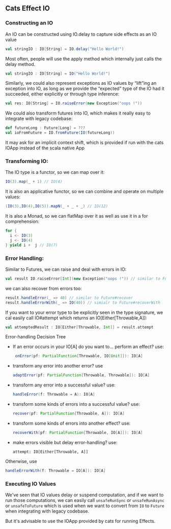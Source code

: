 ## Cats Effect IO

### Constructing an IO
An IO can be constructed using IO.delay to capture side effects as an IO value
```scala
val stringIO : IO[String] = IO.delay("Hello World!")
```
Most often, people will use the apply method which internally just calls the delay method.
```scala
val stringIO : IO[String] = IO("Hello World!")
```

Similarly, we could also represent exceptions as IO values by “lift”ing an exception into IO, 
as long as we provide the “expected” type of the IO had it succeeded, 
either explicitly or through type inference:
```scala
val res: IO[String] = IO.raiseError(new Exception("oops !"))
```
We could also transform futures into IO, which makes it really easy to integrate with legacy codebase:
```scala
def futureLong : Future[Long] = ???
val ioFromFuture = IO.fromFuture(IO(futureLong))
```
It may ask for an implicit context shift, which is provided if run with the cats IOApp instead of the scala native App 

### Transforming IO:
The IO type is a functor, so we can map over it:
 ```scala
 IO(3).map(_ + 1) // IO(4)
 ```
It is also an applicative functor, so we can combine and operate on multiple values:
 ```scala
 (IO(3),IO(4),IO(5)).mapN(_ + _ + _) // IO(12)
 ```

It is also a Monad, so we can flatMap over it as well as use it in a for comprehension:
```scala
for {
  i <- IO(3)
  j <- IO(4)
} yield i +  j // IO(7)
```

### Error Handling:
Similar to Futures, we can raise and deal with errors in IO:
 ```scala
val result IO.raiseError[Int](new Exception("oops !")) // similar to Future.failed
 ```
we can also recover from errors too: 
 ```scala
result.handleError(_ => 40) // similar to Future#recover 
result.handleErrorWith(_ => IO(40)) // simialr to Future#recoverWith 
 ```
If you want to your error type to be explicitly seen in the type signature, we cal easily call IO#attempt 
which returns an IO[Either[Throwable,A]]:
 ```scala
val attemptedResult : IO[Either[Throwable, Int]] = result.attempt 
 ```


Error-handling Decision Tree

- If an error occurs in your IO[A] do you want to…
perform an effect? use:
  ```scala
   onError(pf: PartialFunction[Throwable, IO[Unit]]): IO[A]
  ```

- transform any error into another error? use 

   ```scala
   adaptError(pf: PartialFunction[Throwable, Throwable]): IO[A]
  ```

- transform any error into a successful value? use:
 
   ```scala
   handleError(f: Throwable ⇒ A): IO[A]
  ```

- transform some kinds of errors into a successful value? use:

   ```scala
   recover(pf: PartialFunction[Throwable, A]): IO[A]
  ```

- transform some kinds of errors into another effect? use:
 
   ```scala
   recoverWith(pf: PartialFunction[Throwable, IO[A]]): IO[A]
  ```

- make errors visible but delay error-handling? use: 

  ```
  attempt: IO[Either[Throwable, A]]
  ```

Otherwise, use 

```scala
handleErrorWith(f: Throwable ⇒ IO[A]): IO[A]
```



### Executing IO Values 

We've seen that IO values delay or suspend computation, and if we want to run those computations,
we can easily call `unsafeRunSync` or `unsafeRunAsync` or `unsafeToFuture` which is used when we want to convert 
from `IO` to `Future` when integrating with legacy codebase.

But it's advisable to use the IOApp provided by cats for running Effects.

